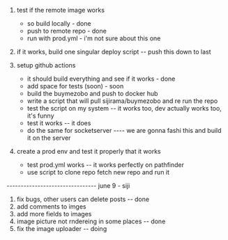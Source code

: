 1. test if the remote image works

    - so build locally - done
    - push to remote repo - done
    - run with prod.yml - i'm not sure about this one

2. if it works, build one singular deploy script -- push this down to last

3. setup github actions

    - it should build everything and see if it works - done
    - add space for tests (soon) - soon
    - build the buymezobo and push to docker hub
    - write a script that will pull sijirama/buymezobo and re run the repo
    - test the script on my system -- it works too, dev actually works too, it's funny
    - test it works -- it does
    - do the same for socketserver ---- we are gonna fashi this and build it on the server

4. create a prod env and test it properly that it works
    - test prod.yml works -- it works perfectly on pathfinder
    - use script to clone repo fetch new repo and run it

-------------------------------- june 9 - siji

1. fix bugs, other users can delete posts -- done
2. add comments to imges
3. add more fields to images 
4. image picture not rndereing in some places -- done
5. fix the image uploader -- doing
